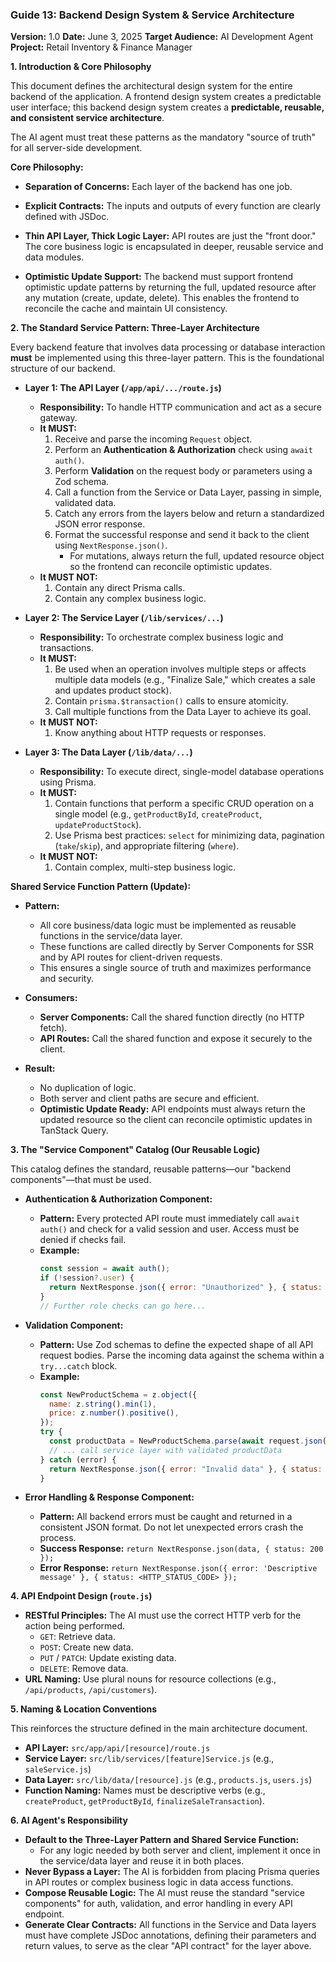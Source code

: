 <!-- Guide 13: Backend Design System & Service Architecture -->
<!-- filepath: d:\web development\2025\codevision works\inventory-management-app\inventory-nextjs-copilot-pro-chat-mode-4\instructions\Technical-Guides\guide-13-backend-design-system-guide.md -->

### **Guide 13: Backend Design System & Service Architecture**

**Version:** 1.0
**Date:** June 3, 2025
**Target Audience:** AI Development Agent
**Project:** Retail Inventory & Finance Manager

**1. Introduction & Core Philosophy**

This document defines the architectural design system for the entire backend of the application. A frontend design system creates a predictable user interface; this backend design system creates a **predictable, reusable, and consistent service architecture**.

The AI agent must treat these patterns as the mandatory "source of truth" for all server-side development.

**Core Philosophy:**

- **Separation of Concerns:** Each layer of the backend has one job.
- **Explicit Contracts:** The inputs and outputs of every function are clearly defined with JSDoc.
- **Thin API Layer, Thick Logic Layer:** API routes are just the "front door." The core business logic is encapsulated in deeper, reusable service and data modules.

- **Optimistic Update Support:** The backend must support frontend optimistic update patterns by returning the full, updated resource after any mutation (create, update, delete). This enables the frontend to reconcile the cache and maintain UI consistency.

**2. The Standard Service Pattern: Three-Layer Architecture**

Every backend feature that involves data processing or database interaction **must** be implemented using this three-layer pattern. This is the foundational structure of our backend.

- **Layer 1: The API Layer (`/app/api/.../route.js`)**

  - **Responsibility:** To handle HTTP communication and act as a secure gateway.
  - **It MUST:**
    1.  Receive and parse the incoming `Request` object.
    2.  Perform an **Authentication & Authorization** check using `await auth()`.
    3.  Perform **Validation** on the request body or parameters using a Zod schema.
    4.  Call a function from the Service or Data Layer, passing in simple, validated data.
    5.  Catch any errors from the layers below and return a standardized JSON error response.
    6.  Format the successful response and send it back to the client using `NextResponse.json()`.
        - For mutations, always return the full, updated resource object so the frontend can reconcile optimistic updates.
  - **It MUST NOT:**
    1.  Contain any direct Prisma calls.
    2.  Contain any complex business logic.

- **Layer 2: The Service Layer (`/lib/services/...`)**

  - **Responsibility:** To orchestrate complex business logic and transactions.
  - **It MUST:**
    1.  Be used when an operation involves multiple steps or affects multiple data models (e.g., "Finalize Sale," which creates a sale and updates product stock).
    2.  Contain `prisma.$transaction()` calls to ensure atomicity.
    3.  Call multiple functions from the Data Layer to achieve its goal.
  - **It MUST NOT:**
    1.  Know anything about HTTP requests or responses.

- **Layer 3: The Data Layer (`/lib/data/...`)**
  - **Responsibility:** To execute direct, single-model database operations using Prisma.
  - **It MUST:**
    1.  Contain functions that perform a specific CRUD operation on a single model (e.g., `getProductById`, `createProduct`, `updateProductStock`).
    2.  Use Prisma best practices: `select` for minimizing data, pagination (`take`/`skip`), and appropriate filtering (`where`).
  - **It MUST NOT:**
    1.  Contain complex, multi-step business logic.

**Shared Service Function Pattern (Update):**

- **Pattern:**

  - All core business/data logic must be implemented as reusable functions in the service/data layer.
  - These functions are called directly by Server Components for SSR and by API routes for client-driven requests.
  - This ensures a single source of truth and maximizes performance and security.

- **Consumers:**

  - **Server Components:** Call the shared function directly (no HTTP fetch).
  - **API Routes:** Call the shared function and expose it securely to the client.

- **Result:**
  - No duplication of logic.
  - Both server and client paths are secure and efficient.
  - **Optimistic Update Ready:** API endpoints must always return the updated resource so the client can reconcile optimistic updates in TanStack Query.

**3. The "Service Component" Catalog (Our Reusable Logic)**

This catalog defines the standard, reusable patterns—our "backend components"—that must be used.

- **Authentication & Authorization Component:**

  - **Pattern:** Every protected API route must immediately call `await auth()` and check for a valid session and user. Access must be denied if checks fail.
  - **Example:**
    ```javascript
    const session = await auth();
    if (!session?.user) {
      return NextResponse.json({ error: "Unauthorized" }, { status: 401 });
    }
    // Further role checks can go here...
    ```

- **Validation Component:**

  - **Pattern:** Use Zod schemas to define the expected shape of all API request bodies. Parse the incoming data against the schema within a `try...catch` block.
  - **Example:**
    ```javascript
    const NewProductSchema = z.object({
      name: z.string().min(1),
      price: z.number().positive(),
    });
    try {
      const productData = NewProductSchema.parse(await request.json());
      // ... call service layer with validated productData
    } catch (error) {
      return NextResponse.json({ error: "Invalid data" }, { status: 400 });
    }
    ```

- **Error Handling & Response Component:**
  - **Pattern:** All backend errors must be caught and returned in a consistent JSON format. Do not let unexpected errors crash the process.
  - **Success Response:** `return NextResponse.json(data, { status: 200 });`
  - **Error Response:** `return NextResponse.json({ error: 'Descriptive message' }, { status: <HTTP_STATUS_CODE> });`

**4. API Endpoint Design (`route.js`)**

- **RESTful Principles:** The AI must use the correct HTTP verb for the action being performed.
  - `GET`: Retrieve data.
  - `POST`: Create new data.
  - `PUT` / `PATCH`: Update existing data.
  - `DELETE`: Remove data.
- **URL Naming:** Use plural nouns for resource collections (e.g., `/api/products`, `/api/customers`).

**5. Naming & Location Conventions**

This reinforces the structure defined in the main architecture document.

- **API Layer:** `src/app/api/[resource]/route.js`
- **Service Layer:** `src/lib/services/[feature]Service.js` (e.g., `saleService.js`)
- **Data Layer:** `src/lib/data/[resource].js` (e.g., `products.js`, `users.js`)
- **Function Naming:** Names must be descriptive verbs (e.g., `createProduct`, `getProductById`, `finalizeSaleTransaction`).

**6. AI Agent's Responsibility**

- **Default to the Three-Layer Pattern and Shared Service Function:**
  - For any logic needed by both server and client, implement it once in the service/data layer and reuse it in both places.
- **Never Bypass a Layer:** The AI is forbidden from placing Prisma queries in API routes or complex business logic in data access functions.
- **Compose Reusable Logic:** The AI must reuse the standard "service components" for auth, validation, and error handling in every API endpoint.
- **Generate Clear Contracts:** All functions in the Service and Data layers must have complete JSDoc annotations, defining their parameters and return values, to serve as the clear "API contract" for the layer above.
